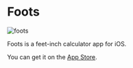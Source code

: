 # Foots

![foots](https://github.com/atlou/Foots/assets/30378214/c6e9429b-4dab-443d-950a-391cd20a1049)

Foots is a feet-inch calculator app for iOS.

You can get it on the [App Store](https://apps.apple.com/ca/app/foots-feet-inches-calculator/id6476119629).
